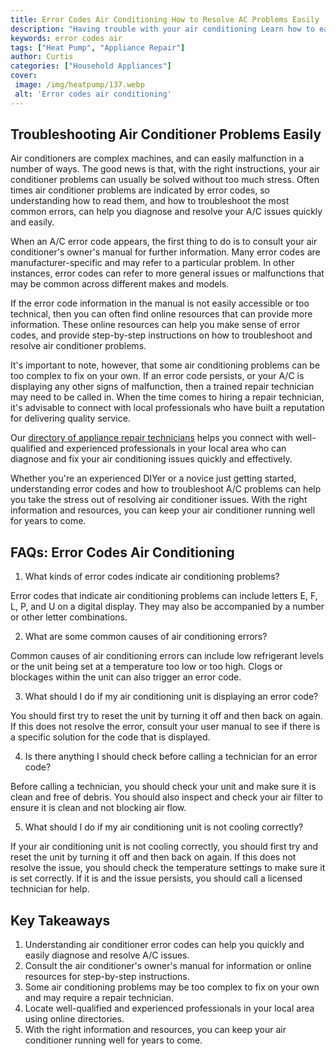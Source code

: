 ```yaml
---
title: Error Codes Air Conditioning How to Resolve AC Problems Easily
description: "Having trouble with your air conditioning Learn how to easily diagnose and repair common error codes associated with AC problems In this blog post well uncover the secrets to identifying and solving the problem with minimal hassle"
keywords: error codes air
tags: ["Heat Pump", "Appliance Repair"]
author: Curtis
categories: ["Household Appliances"]
cover: 
 image: /img/heatpump/137.webp
 alt: 'Error codes air conditioning'
---
```

## Troubleshooting Air Conditioner Problems Easily

Air conditioners are complex machines, and can easily malfunction in a number of ways. The good news is that, with the right instructions, your air conditioner problems can usually be solved without too much stress. Often times air conditioner problems are indicated by error codes, so understanding how to read them, and how to troubleshoot the most common errors, can help you diagnose and resolve your A/C issues quickly and easily. 

When an A/C error code appears, the first thing to do is to consult your air conditioner's owner's manual for further information. Many error codes are manufacturer-specific and may refer to a particular problem. In other instances, error codes can refer to more general issues or malfunctions that may be common across different makes and models. 

If the error code information in the manual is not easily accessible or too technical, then you can often find online resources that can provide more information. These online resources can help you make sense of error codes, and provide step-by-step instructions on how to troubleshoot and resolve air conditioner problems.

It's important to note, however, that some air conditioning problems can be too complex to fix on your own. If an error code persists, or your A/C is displaying any other signs of malfunction, then a trained repair technician may need to be called in. When the time comes to hiring a repair technician, it's advisable to connect with local professionals who have built a reputation for delivering quality service. 

Our [directory of appliance repair technicians](./pages/appliance-repair-technicians) helps you connect with well-qualified and experienced professionals in your local area who can diagnose and fix your air conditioning issues quickly and effectively. 

Whether you're an experienced DIYer or a novice just getting started, understanding error codes and how to troubleshoot A/C problems can help you take the stress out of resolving air conditioner issues. With the right information and resources, you can keep your air conditioner running well for years to come.

## FAQs: Error Codes Air Conditioning

1. What kinds of error codes indicate air conditioning problems?
 
 Error codes that indicate air conditioning problems can include letters E, F, L, P, and U on a digital display. They may also be accompanied by a number or other letter combinations.

2. What are some common causes of air conditioning errors?
 
 Common causes of air conditioning errors can include low refrigerant levels or the unit being set at a temperature too low or too high. Clogs or blockages within the unit can also trigger an error code.

3. What should I do if my air conditioning unit is displaying an error code?
 
 You should first try to reset the unit by turning it off and then back on again. If this does not resolve the error, consult your user manual to see if there is a specific solution for the code that is displayed.

4. Is there anything I should check before calling a technician for an error code?
 
 Before calling a technician, you should check your unit and make sure it is clean and free of debris. You should also inspect and check your air filter to ensure it is clean and not blocking air flow.

5. What should I do if my air conditioning unit is not cooling correctly?
 
 If your air conditioning unit is not cooling correctly, you should first try and reset the unit by turning it off and then back on again. If this does not resolve the issue, you should check the temperature settings to make sure it is set correctly. If it is and the issue persists, you should call a licensed technician for help.

## Key Takeaways 
1. Understanding air conditioner error codes can help you quickly and easily diagnose and resolve A/C issues. 
2. Consult the air conditioner's owner's manual for information or online resources for step-by-step instructions. 
3. Some air conditioning problems may be too complex to fix on your own and may require a repair technician. 
4. Locate well-qualified and experienced professionals in your local area using online directories.
5. With the right information and resources, you can keep your air conditioner running well for years to come.
